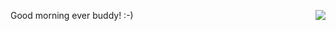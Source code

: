 <img src="http://scripting.com/images/2018/12/23/santa.png" border="0" align="right">Good morning ever buddy! :-)

